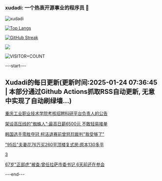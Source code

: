 ### xudadi: 一个热衷开源事业的程序员 👋

![xudadi](https://github-readme-stats-git-masterorgs-github-readme-stats-team.vercel.app/api?username=xudadi)

[![Top Langs](https://github-readme-stats.vercel.app/api/top-langs/?username=xudadi)](https://github.com/anuraghazra/github-readme-stats)

[![GitHub Streak](https://streak-stats.demolab.com?user=xudadi&locale=zh_Hans)](https://git.io/streak-stats)

![](https://raw.githubusercontent.com/xudadi/xudadi/main/assets/github-contribution-grid-snake.svg)

![VISITOR+COUNT](https://komarev.com/ghpvc/?username=xudadi&label=VISITOR+COUNT)


---start---

## Xudadi的每日更新(更新时间:2025-01-24 07:36:45 | 本部分通过Github Actions抓取RSS自动更新, 无意中实现了自动刷绿墙...)

[重庆工业职业技术学院考核招聘科研平台负责人的公告](https://www.gongkaoleida.com/article/2275092)

[架设高压线的"蜘蛛人":最高日薪6500元 不敢轻易接单](https://m.163.com/news/article/JMJHFCO8051492T3.html)

[韩国选手零胜夺冠 柯洁退赛前曾怒怼裁判"我受够了"](https://m.163.com/news/article/JMJPVAUD055040N3.html)

["95后"夫妻花76万买260平顶楼复式房:原本130多平](https://m.163.com/news/article/JMJR71O2051492T3.html)

[3](https://m.163.com/touch/news/sub/domestic)

[67岁"正部虎"被查:曾任拉萨市委书记 6天前还在参会](https://m.163.com/news/article/JMJJOJVG0530JPVV.html)

---end---

